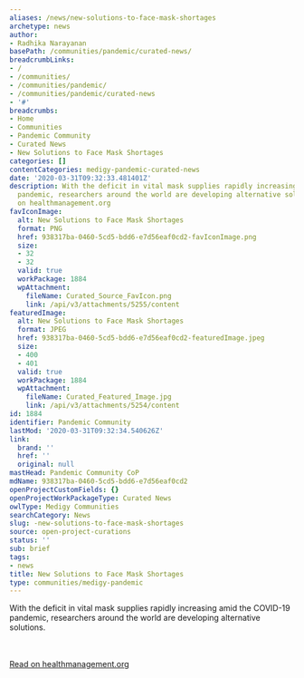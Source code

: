 ```yaml
---
aliases: /news/new-solutions-to-face-mask-shortages
archetype: news
author:
- Radhika Narayanan
basePath: /communities/pandemic/curated-news/
breadcrumbLinks:
- /
- /communities/
- /communities/pandemic/
- /communities/pandemic/curated-news
- '#'
breadcrumbs:
- Home
- Communities
- Pandemic Community
- Curated News
- New Solutions to Face Mask Shortages
categories: []
contentCategories: medigy-pandemic-curated-news
date: '2020-03-31T09:32:33.481401Z'
description: With the deficit in vital mask supplies rapidly increasing amid the COVID-19
  pandemic, researchers around the world are developing alternative solutions.  Read
  on healthmanagement.org
favIconImage:
  alt: New Solutions to Face Mask Shortages
  format: PNG
  href: 938317ba-0460-5cd5-bdd6-e7d56eaf0cd2-favIconImage.png
  size:
  - 32
  - 32
  valid: true
  workPackage: 1884
  wpAttachment:
    fileName: Curated_Source_FavIcon.png
    link: /api/v3/attachments/5255/content
featuredImage:
  alt: New Solutions to Face Mask Shortages
  format: JPEG
  href: 938317ba-0460-5cd5-bdd6-e7d56eaf0cd2-featuredImage.jpeg
  size:
  - 400
  - 401
  valid: true
  workPackage: 1884
  wpAttachment:
    fileName: Curated_Featured_Image.jpg
    link: /api/v3/attachments/5254/content
id: 1884
identifier: Pandemic Community
lastMod: '2020-03-31T09:32:34.540626Z'
link:
  brand: ''
  href: ''
  original: null
mastHead: Pandemic Community CoP
mdName: 938317ba-0460-5cd5-bdd6-e7d56eaf0cd2
openProjectCustomFields: {}
openProjectWorkPackageType: Curated News
owlType: Medigy Communities
searchCategory: News
slug: -new-solutions-to-face-mask-shortages
source: open-project-curations
status: ''
sub: brief
tags:
- news
title: New Solutions to Face Mask Shortages
type: communities/medigy-pandemic
---
```


With the deficit in vital mask supplies rapidly increasing amid the COVID-19 pandemic, researchers around the world are developing alternative solutions.

<br><br><a target="_blank" href=https://healthmanagement.org/c/hospital/news/new-solutions-to-face-mask-shortages>Read on healthmanagement.org</a>
